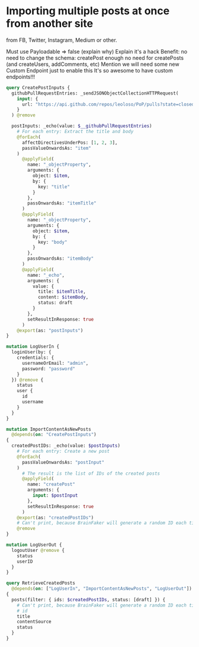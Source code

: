 # Importing multiple posts at once from another site

from FB, Twitter, Instagram, Medium or other.

Must use Payloadable => false (explain why)
Explain it's a hack
Benefit: no need to change the schema:
    createPost enough
    no need for createPosts (and createUsers, addComments, etc)
Mention we will need some new Custom Endpoint just to enable this
    It's so awesome to have custom endpoints!!!

```graphql
query CreatePostInputs {
  githubPullRequestEntries: _sendJSONObjectCollectionHTTPRequest(
    input: {
      url: "https://api.github.com/repos/leoloso/PoP/pulls?state=closed&per_page=2&page=75"
    }
  ) @remove

  postInputs: _echo(value: $__githubPullRequestEntries)
    # For each entry: Extract the title and body
    @forEach(
      affectDirectivesUnderPos: [1, 2, 3],
      passValueOnwardsAs: "item"
    )
      @applyField(
        name: "_objectProperty",
        arguments: {
          object: $item,
          by: {
            key: "title"
          }
        },
        passOnwardsAs: "itemTitle"
      )
      @applyField(
        name: "_objectProperty",
        arguments: {
          object: $item,
          by: {
            key: "body"
          }
        },
        passOnwardsAs: "itemBody"
      )
      @applyField(
        name: "_echo",
        arguments: {
          value: {
            title: $itemTitle,
            content: $itemBody,
            status: draft
          }
        },
        setResultInResponse: true
      )
    @export(as: "postInputs")
}

mutation LogUserIn {
  loginUser(by: {
    credentials: {
      usernameOrEmail: "admin",
      password: "password"
    }
  }) @remove {
    status
    user {
      id
      username
    }
  }
}

mutation ImportContentAsNewPosts
  @depends(on: "CreatePostInputs")
{
  createdPostIDs: _echo(value: $postInputs)
    # For each entry: Create a new post
    @forEach(
      passValueOnwardsAs: "postInput"
    )
      # The result is the list of IDs of the created posts
      @applyField(
        name: "createPost"
        arguments: {
          input: $postInput
        },
        setResultInResponse: true
      )
    @export(as: "createdPostIDs")
    # Can't print, because BrainFaker will generate a random ID each time
    @remove
}

mutation LogUserOut {
  logoutUser @remove {
    status
    userID
  }
}

query RetrieveCreatedPosts
  @depends(on: ["LogUserIn", "ImportContentAsNewPosts", "LogUserOut"])
{
  posts(filter: { ids: $createdPostIDs, status: [draft] }) {
    # Can't print, because BrainFaker will generate a random ID each time
    # id
    title
    contentSource
    status
  }
}
```
